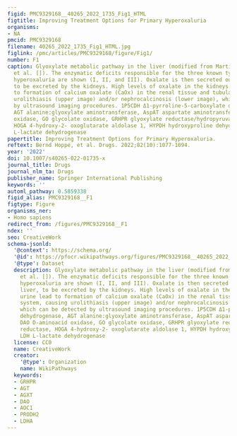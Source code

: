 ```yaml
---
figid: PMC9329168__40265_2022_1735_Fig1_HTML
figtitle: Improving Treatment Options for Primary Hyperoxaluria
organisms:
- NA
pmcid: PMC9329168
filename: 40265_2022_1735_Fig1_HTML.jpg
figlink: /pmc/articles/PMC9329168/figure/Fig1/
number: F1
caption: Glyoxylate metabolic pathway in the liver (modified from Martin-Higueras
  et al. []). The enzymatic deficits responsible for the three known types of primary
  hyperoxaluria are shown (I, II, and III). Oxalate is then secreted out of the liver,
  to be excreted by the kidneys. High levels of oxalate in the kidneys and urine lead
  to formation of calcium oxalate (CaOx) in the renal tissue and tubular system, causing
  urolithiasis (upper image) and/or nephrocalcinosis (lower image), which can be detected
  by ultrasound imaging procedures. 1P5CDH Δ1-pyrroline-5-carboxylate dehydrogenase,
  AGT alanine:glyoxylate aminotransferase, AspAT aspartate aminotransferase, DAO D-aminoacid
  oxidase, GO glycolate oxidase, GRHPR glyoxylate reductase/hydropyruvate reductase,
  HOGA 4-hydroxy-2- oxoglutarate aldolase 1, HYPDH hydroxyproline dehydrogenase, LDH
  L-lactate dehydrogenase
papertitle: Improving Treatment Options for Primary Hyperoxaluria.
reftext: Bernd Hoppe, et al. Drugs. 2022;82(10):1077-1094.
year: '2022'
doi: 10.1007/s40265-022-01735-x
journal_title: Drugs
journal_nlm_ta: Drugs
publisher_name: Springer International Publishing
keywords: ''
automl_pathway: 0.5859338
figid_alias: PMC9329168__F1
figtype: Figure
organisms_ner:
- Homo sapiens
redirect_from: /figures/PMC9329168__F1
ndex: ''
seo: CreativeWork
schema-jsonld:
  '@context': https://schema.org/
  '@id': https://pfocr.wikipathways.org/figures/PMC9329168__40265_2022_1735_Fig1_HTML.html
  '@type': Dataset
  description: Glyoxylate metabolic pathway in the liver (modified from Martin-Higueras
    et al. []). The enzymatic deficits responsible for the three known types of primary
    hyperoxaluria are shown (I, II, and III). Oxalate is then secreted out of the
    liver, to be excreted by the kidneys. High levels of oxalate in the kidneys and
    urine lead to formation of calcium oxalate (CaOx) in the renal tissue and tubular
    system, causing urolithiasis (upper image) and/or nephrocalcinosis (lower image),
    which can be detected by ultrasound imaging procedures. 1P5CDH Δ1-pyrroline-5-carboxylate
    dehydrogenase, AGT alanine:glyoxylate aminotransferase, AspAT aspartate aminotransferase,
    DAO D-aminoacid oxidase, GO glycolate oxidase, GRHPR glyoxylate reductase/hydropyruvate
    reductase, HOGA 4-hydroxy-2- oxoglutarate aldolase 1, HYPDH hydroxyproline dehydrogenase,
    LDH L-lactate dehydrogenase
  license: CC0
  name: CreativeWork
  creator:
    '@type': Organization
    name: WikiPathways
  keywords:
  - GRHPR
  - AGT
  - AGXT
  - DAO
  - AOC1
  - PRODH2
  - LDHA
---
```

